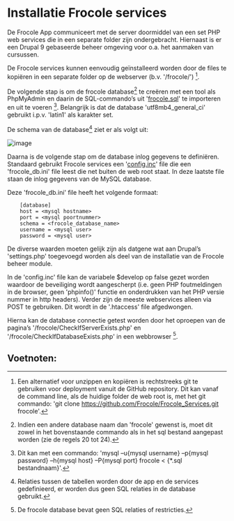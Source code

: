# Installatie Frocole services

De Frocole App communiceert met de server doormiddel van een set PHP web services die in een separate folder zijn ondergebracht. Hiernaast is er een Drupal 9 gebaseerde beheer omgeving voor o.a. het aanmaken van cursussen.

De Frocole services kunnen eenvoudig geïnstalleerd worden door de files te kopiëren in een separate folder op de webserver (b.v. '/frocole/') [^1].

De volgende stap is om de frocole database[^2] te creëren met een tool als PhpMyAdmin en daarin de SQL-commando’s uit '[frocole.sql](frocole.sql)' te importeren en uit te voeren [^3]. Belangrijk is dat de database 'utf8mb4_general_ci' gebruikt i.p.v. 'latin1' als karakter set.

De schema van de database[^4] ziet er als volgt uit:

![image](https://user-images.githubusercontent.com/1768983/158581828-458b9e97-6100-4049-a242-f5051a3e11aa.png)

Daarna is de volgende stap om de database inlog gegevens te definiëren. Standaard gebruikt Frocole services een '[config.inc](https://github.com/Frocole/Frocole_Services/blob/master/config.inc)' file die een 'frocole_db.ini' file leest die net buiten de web root staat. In deze laatste file staan de inlog gegevens van de MySQL database.

Deze 'frocole_db.ini' file heeft het volgende formaat:

```
    [database]
    host = <mysql hostname>
    port = <mysql poortnummer>
    schema = <frocole_database_name>
    username = <mysql user>
    password = <mysql user>
```
 
De diverse waarden moeten gelijk zijn als datgene wat aan Drupal’s 'settings.php' toegevoegd worden als deel van de installatie van de Frocole beheer module.

In de 'config.inc' file kan de variabele $develop op false gezet worden waardoor de beveiliging wordt aangescherpt (i.e. geen PHP foutmeldingen in de browser, geen 'phpinfo()' functie en onderdrukken van het PHP versie nummer in http headers). Verder zijn de meeste webservices alleen via POST te gebruiken. Dit wordt in de '.htaccess' file afgedwongen.

Hierna kan de database connectie getest worden door het oproepen van de pagina’s '/frocole/CheckIfServerExists.php' en '/frocole/CheckIfDatabaseExists.php' in een webbrowser [^5].

## Voetnoten:
[^1]: Een alternatief voor unzippen en kopiëren is rechtstreeks git te gebruiken voor deployment vanuit de GitHub repository. Dit kan vanaf de command line, als de huidige folder de web root is, met het git commando: 'git clone https://github.com/Frocole/Frocole_Services.git frocole'.
[^2]: Indien een andere database naam dan 'frocole' gewenst is, moet dit zowel in het bovenstaande commando als in het sql bestand aangepast worden (zie de regels 20 tot 24).
[^3]: Dit kan met een commando: 'mysql –u{mysql username} –p{mysql password} –h{mysql host} –P{mysql port} frocole < {*.sql bestandnaam}'.
[^4]: Relaties tussen de tabellen worden door de app en de services gedefinieerd, er worden dus geen SQL relaties in de database gebruikt.
[^5]: De frocole database bevat geen SQL relaties of restricties.
